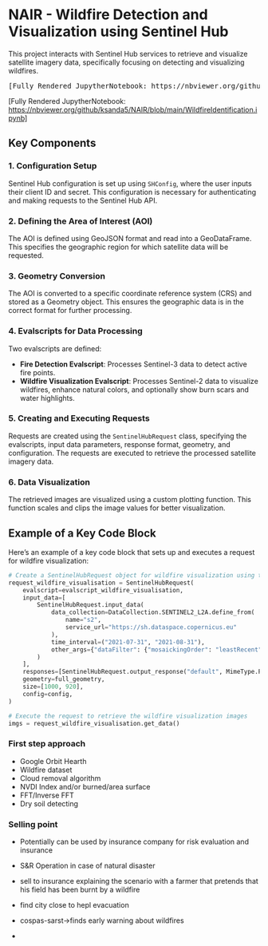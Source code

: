 # NAIR - Wildfire Detection and Visualization using Sentinel Hub

This project interacts with Sentinel Hub services to retrieve and visualize satellite imagery data, specifically focusing on detecting and visualizing wildfires.
<pre>
[Fully Rendered JupytherNotebook: https://nbviewer.org/github/ksanda5/NAIR/blob/main/WildfireIdentification.ipynb]
</pre>
[Fully Rendered JupytherNotebook: https://nbviewer.org/github/ksanda5/NAIR/blob/main/WildfireIdentification.ipynb]
## Key Components

### 1. Configuration Setup
Sentinel Hub configuration is set up using `SHConfig`, where the user inputs their client ID and secret. This configuration is necessary for authenticating and making requests to the Sentinel Hub API.

### 2. Defining the Area of Interest (AOI)
The AOI is defined using GeoJSON format and read into a GeoDataFrame. This specifies the geographic region for which satellite data will be requested.

### 3. Geometry Conversion
The AOI is converted to a specific coordinate reference system (CRS) and stored as a Geometry object. This ensures the geographic data is in the correct format for further processing.

### 4. Evalscripts for Data Processing
Two evalscripts are defined:
- **Fire Detection Evalscript**: Processes Sentinel-3 data to detect active fire points.
- **Wildfire Visualization Evalscript**: Processes Sentinel-2 data to visualize wildfires, enhance natural colors, and optionally show burn scars and water highlights.

### 5. Creating and Executing Requests
Requests are created using the `SentinelHubRequest` class, specifying the evalscripts, input data parameters, response format, geometry, and configuration. The requests are executed to retrieve the processed satellite imagery data.

### 6. Data Visualization
The retrieved images are visualized using a custom plotting function. This function scales and clips the image values for better visualization.

## Example of a Key Code Block

Here’s an example of a key code block that sets up and executes a request for wildfire visualization:

```python
# Create a SentinelHubRequest object for wildfire visualization using the wildfire visualization evalscript
request_wildfire_visualisation = SentinelHubRequest(
    evalscript=evalscript_wildfire_visualisation,
    input_data=[
        SentinelHubRequest.input_data(
            data_collection=DataCollection.SENTINEL2_L2A.define_from(
                name="s2",
                service_url="https://sh.dataspace.copernicus.eu"
            ),
            time_interval=("2021-07-31", "2021-08-31"),
            other_args={"dataFilter": {"mosaickingOrder": "leastRecent"}},
        )
    ],
    responses=[SentinelHubRequest.output_response("default", MimeType.PNG)],
    geometry=full_geometry,
    size=[1000, 920],
    config=config,
)

# Execute the request to retrieve the wildfire visualization images
imgs = request_wildfire_visualisation.get_data()
```
### First step approach
- Google Orbit Hearth
- Wildfire dataset
- Cloud removal algorithm
- NVDI Index and/or burned/area surface
- FFT/Inverse FFT
- Dry soil detecting


### Selling point
- Potentially can be used by insurance company for risk evaluation and insurance
- S&R Operation in case of natural disaster
- sell to insurance explaining the scenario with a farmer that pretends that his field has been burnt by a wildfire

- find city close to hepl evacuation
- cospas-sarst->finds early warning about wildfires
- 
